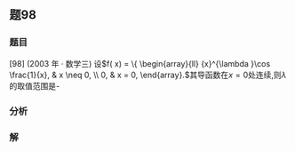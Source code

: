 ## 题98
### 题目
[98] (2003 年 · 数学三) 设$f( x)  = \{  \begin{array}{ll} {x}^{\lambda }\cos \frac{1}{x}, & x \neq  0, \\  0, & x = 0, \end{array}.$其导函数在$x = 0$处连续,则$\lambda$的取值范围是-
### 分析

### 解